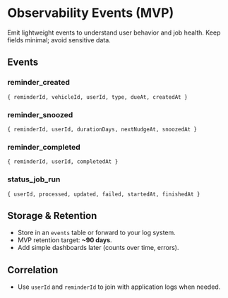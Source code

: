 # Observability Events (MVP)

Emit lightweight events to understand user behavior and job health. Keep fields minimal; avoid sensitive data.

## Events

### reminder_created
```
{ reminderId, vehicleId, userId, type, dueAt, createdAt }
```

### reminder_snoozed
```
{ reminderId, userId, durationDays, nextNudgeAt, snoozedAt }
```

### reminder_completed
```
{ reminderId, userId, completedAt }
```

### status_job_run
```
{ userId, processed, updated, failed, startedAt, finishedAt }
```

## Storage & Retention
- Store in an `events` table or forward to your log system.
- MVP retention target: **~90 days**.
- Add simple dashboards later (counts over time, errors).

## Correlation
- Use `userId` and `reminderId` to join with application logs when needed.